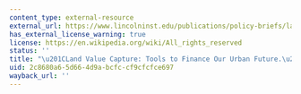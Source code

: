 ```yaml
---
content_type: external-resource
external_url: https://www.lincolninst.edu/publications/policy-briefs/land-value-return
has_external_license_warning: true
license: https://en.wikipedia.org/wiki/All_rights_reserved
status: ''
title: "\u201CLand Value Capture: Tools to Finance Our Urban Future.\u201D"
uid: 2c8680a6-5d66-4d9a-bcfc-cf9cfcfce697
wayback_url: ''
---
```

